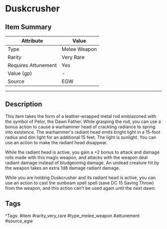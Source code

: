 # Duskcrusher

## Item Summary

| Attribute            | Value                        |
|----------------------|------------------------------|
| Type                 | Melee Weapon |
| Rarity               | Very Rare             |
| Requires Attunement  | Yes                |
| Value (gp)           | -    |
| Source               | EGW |

---

## Description

This item takes the form of a leather-wrapped metal rod emblazoned with the symbol of Pelor, the Dawn Father. While grasping the rod, you can use a bonus action to cause a warhammer head of crackling radiance to spring into existence. The warhammer's radiant head emits bright light in a 15-foot radius and dim light for an additional 15 feet. The light is sunlight. You can use an action to make the radiant head disappear.

While the radiant head is active, you gain a +2 bonus to attack and damage rolls made with this magic weapon, and attacks with the weapon deal radiant damage instead of bludgeoning damage. An undead creature hit by the weapon takes an extra 1d8 damage radiant damage.

While you are holding Duskcrusher and its radiant head is active, you can use an action to cast the sunbeam spell spell (save DC 15 Saving Throw) from the weapon, and this action can't be used again until the next dawn.

## Tags

^Tags: #item #rarity_very_rare #type_melee_weapon #attunement #source_egw